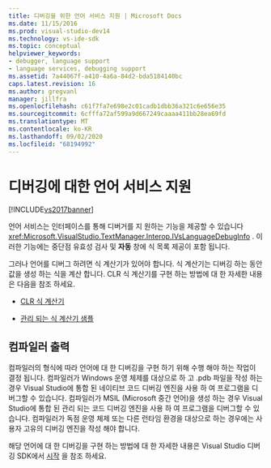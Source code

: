 ```yaml
---
title: 디버깅을 위한 언어 서비스 지원 | Microsoft Docs
ms.date: 11/15/2016
ms.prod: visual-studio-dev14
ms.technology: vs-ide-sdk
ms.topic: conceptual
helpviewer_keywords:
- debugger, language support
- language services, debugging support
ms.assetid: 7a44067f-a410-4a6a-84d2-bda5184140bc
caps.latest.revision: 16
ms.author: gregvanl
manager: jillfra
ms.openlocfilehash: c61f7fa7e698e2c01cadb1dbb36a321c6e656e35
ms.sourcegitcommit: 6cfffa72af599a9d667249caaaa411bb28ea69fd
ms.translationtype: MT
ms.contentlocale: ko-KR
ms.lasthandoff: 09/02/2020
ms.locfileid: "68194992"
---
```

# <a name="language-service-support-for-debugging"></a>디버깅에 대한 언어 서비스 지원
[!INCLUDE[vs2017banner](../../includes/vs2017banner.md)]

언어 서비스는 인터페이스를 통해 디버거를 지 원하는 기능을 제공할 수 있습니다 <xref:Microsoft.VisualStudio.TextManager.Interop.IVsLanguageDebugInfo> . 이러한 기능에는 중단점 유효성 검사 및 **자동** 창에 식 목록 제공이 포함 됩니다.  
  
 그러나 언어를 디버그 하려면 식 계산기가 있어야 합니다. 식 계산기는 디버깅 하는 동안 값을 생성 하는 식을 계산 합니다. CLR 식 계산기를 구현 하는 방법에 대 한 자세한 내용은 다음을 참조 하세요.  
  
- [CLR 식 계산기](https://github.com/Microsoft/ConcordExtensibilitySamples/wiki/CLR-Expression-Evaluators)  
  
- [관리 되는 식 계산기 샘플](https://github.com/Microsoft/ConcordExtensibilitySamples/wiki/Managed-Expression-Evaluator-Sample)  
  
## <a name="compiler-output"></a>컴파일러 출력  
 컴파일러의 형식에 따라 언어에 대 한 디버깅을 구현 하기 위해 수행 해야 하는 작업이 결정 됩니다. 컴파일러가 Windows 운영 체제를 대상으로 하 고 .pdb 파일을 작성 하는 경우 Visual Studio에 통합 된 네이티브 코드 디버깅 엔진을 사용 하 여 프로그램을 디버그할 수 있습니다. 컴파일러가 MSIL (Microsoft 중간 언어)을 생성 하는 경우 Visual Studio에 통합 된 관리 되는 코드 디버깅 엔진을 사용 하 여 프로그램을 디버그할 수 있습니다. 컴파일러가 독점 운영 체제 또는 다른 런타임 환경을 대상으로 하는 경우에는 사용자 고유의 디버깅 엔진을 작성 해야 합니다.  
  
 해당 언어에 대 한 디버깅을 구현 하는 방법에 대 한 자세한 내용은 Visual Studio 디버깅 SDK에서 [시작](../../extensibility/debugger/getting-started-with-debugger-extensibility.md) 을 참조 하세요.
